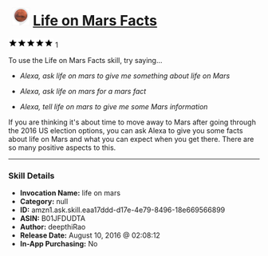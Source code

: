 # &nbsp;<img src="skill_icon" alt="Life on Mars Facts icon" width="36"> [Life on Mars Facts](http://alexa.amazon.com/#skills/amzn1.ask.skill.eaa17ddd-d17e-4e79-8496-18e669566899)
![5 stars](../../images/ic_star_black_18dp_1x.png)![5 stars](../../images/ic_star_black_18dp_1x.png)![5 stars](../../images/ic_star_black_18dp_1x.png)![5 stars](../../images/ic_star_black_18dp_1x.png)![5 stars](../../images/ic_star_black_18dp_1x.png) 1

To use the Life on Mars Facts skill, try saying...

* *Alexa, ask life on mars to give me something about life on Mars*

* *Alexa, ask life on mars for a mars fact*

* *Alexa, tell life on mars to give me some Mars information*

If you are thinking it's about time to move away to Mars after going through the 2016 US election options, you can ask Alexa to give you some facts about life on Mars and what you can expect when you get there. There are so many positive aspects to this.

***

### Skill Details

* **Invocation Name:** life on mars
* **Category:** null
* **ID:** amzn1.ask.skill.eaa17ddd-d17e-4e79-8496-18e669566899
* **ASIN:** B01JFDUDTA
* **Author:** deepthiRao
* **Release Date:** August 10, 2016 @ 02:08:12
* **In-App Purchasing:** No
